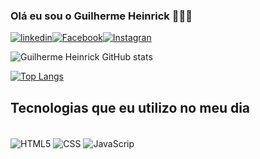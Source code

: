 ### Olá eu sou o Guilherme Heinrick 👾👍🏽

[![linkedin](https://img.shields.io/badge/LinkedIn-0077B5?style=for-the-badge&logo=linkedin&logoColor=white)](www.linkedin.com/in/guilherme-heinrick-8987bb238)[![Facebook](https://img.shields.io/badge/Facebook-1877F2?style=for-the-badge&logo=facebook&logoColor=white)](https://www.facebook.com/guilherme.heinrick)[![Instagran](https://img.shields.io/badge/Instagram-E4405F?style=for-the-badge&logo=instagram&logoColor=white)](https://www.instagram.com/guilhermeheinrick/)


![Guilherme Heinrick GitHub stats](https://github-readme-stats.vercel.app/api?username=Heinrick1004&show_icons=true&theme=tokyonight)<br/>

[![Top Langs](https://github-readme-stats.vercel.app/api/top-langs/?username=Heinrick1004)](https://github.com/anuraghazra/github-readme-stats)

## Tecnologias que eu utilizo no meu dia

<div style="display: inline_block"> <br/>
<img align="center" alt="HTML5" src="https://img.shields.io/badge/HTML-239120?style=for-the-badge&logo=html5&logoColor=white" />
<img align="center" alt="CSS" src="https://img.shields.io/badge/CSS-239120?&style=for-the-badge&logo=css3&logoColor=white" />
<img align="center" alt="JavaScrip" src="https://img.shields.io/badge/JavaScript-F7DF1E?style=for-the-badge&logo=javascript&logoColor=black" />
</div>
